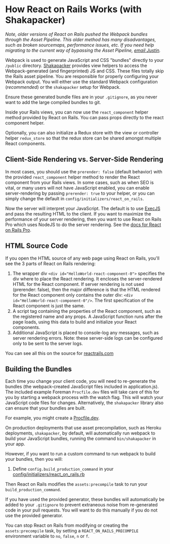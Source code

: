 # How React on Rails Works (with Shakapacker)

*Note, older versions of React on Rails pushed the Webpack bundles through the Asset Pipeline. This older method has *many* disadvantages, such as broken sourcemaps, performance issues, etc. If you need help migrating to the current way of bypassing the Asset Pipeline, [email Justin](mailto:justin@shakacode.com).*

Webpack is used to generate JavaScript and CSS "bundles" directly to your `/public` directory. [Shakapacker](https://github.com/shakacode/shakapacker) provides view helpers to access the Webpack-generated (and fingerprinted) JS and CSS. These files totally skip the Rails asset pipeline. You are responsible for properly configuring your Webpack output. You will either use the standard Webpack configuration (*recommended*) or the `shakapacker` setup for Webpack.

Ensure these generated bundle files are in your `.gitignore`, as you never want to add the large compiled bundles to git.

Inside your Rails views, you can now use the `react_component` helper method provided by React on Rails. You can pass props directly to the react component helper.

Optionally, you can also initialize a Redux store with the view or controller helper `redux_store` so that the redux store can be shared amongst multiple React components.

## Client-Side Rendering vs. Server-Side Rendering

In most cases, you should use the `prerender: false` (default behavior) with the provided `react_component` helper method to render the React component from your Rails views. In some cases, such as when SEO is vital, or many users will not have JavaScript enabled, you can enable server-rendering by passing `prerender: true` to your helper, or you can simply change the default in `config/initializers/react_on_rails`.

Now the server will interpret your JavaScript. The default is to use [ExecJS](https://github.com/rails/execjs) and pass the resulting HTML to the client. If you want to maximize the performance of your server rendering, then you want to use React on Rails Pro which uses NodeJS to do the server rendering. See the [docs for React on Rails Pro](https://github.com/shakacode/react_on_rails/wiki).

## HTML Source Code

If you open the HTML source of any web page using React on Rails, you'll see the 3 parts of React on Rails rendering:

1. The wrapper div `<div id="HelloWorld-react-component-0">` specifies the div where to place the React rendering. It encloses the server-rendered HTML for the React component. If server rendering is not used (prerender: false), then the major difference is that the HTML rendered for the React component only contains the outer div: `<div id="HelloWorld-react-component-0"/>`. The first specification of the React component is just the same.
1. A script tag containing the properties of the React component, such as the registered name and any props. A JavaScript function runs after the page loads, using this data to build and initialize your React components.
1. Additional JavaScript is placed to console-log any messages, such as server rendering errors. Note: these server-side logs can be configured only to be sent to the server logs.

You can see all this on the source for [reactrails.com](https://www.reactrails.com/)

## Building the Bundles

Each time you change your client code, you will need to re-generate the bundles (the webpack-created JavaScript files included in application.js). The included example Foreman `Procfile.dev` files will take care of this for you by starting a webpack process with the watch flag. This will watch your JavaScript code files for changes. Alternatively, the `shakapacker` library also can ensure that your bundles are built.

For example, you might create a [Procfile.dev](https://github.com/shakacode/react_on_rails/tree/master/spec/dummy/Procfile.dev).

On production deployments that use asset precompilation, such as Heroku deployments, `shakapacker`, by default, will automatically run webpack to build your JavaScript bundles, running the command `bin/shakapacker` in your app.

However, if you want to run a custom command to run webpack to build your bundles, then you will:
1. Define `config.build_production_command` in your [config/initializers/react_on_rails.rb](https://www.shakacode.com/react-on-rails/docs/guides/configuration/)

Then React on Rails modifies the `assets:precompile` task to run your `build_production_command`.

If you have used the provided generator, these bundles will automatically be added to your `.gitignore` to prevent extraneous noise from re-generated code in your pull requests. You will want to do this manually if you do not use the provided generator.

You can stop React on Rails from modifying or creating the `assets:precompile` task, by setting a `REACT_ON_RAILS_PRECOMPILE` environment variable to `no`, `false`, `n` or `f`.
